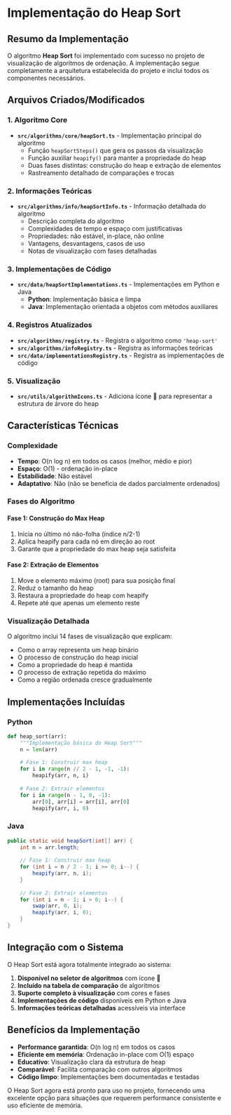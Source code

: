 # Implementação do Heap Sort

## Resumo da Implementação

O algoritmo **Heap Sort** foi implementado com sucesso no projeto de visualização de algoritmos de ordenação. A implementação segue completamente a arquitetura estabelecida do projeto e inclui todos os componentes necessários.

## Arquivos Criados/Modificados

### 1. Algoritmo Core
- **`src/algorithms/core/heapSort.ts`** - Implementação principal do algoritmo
  - Função `heapSortSteps()` que gera os passos da visualização
  - Função auxiliar `heapify()` para manter a propriedade do heap
  - Duas fases distintas: construção do heap e extração de elementos
  - Rastreamento detalhado de comparações e trocas

### 2. Informações Teóricas
- **`src/algorithms/info/heapSortInfo.ts`** - Informação detalhada do algoritmo
  - Descrição completa do algoritmo
  - Complexidades de tempo e espaço com justificativas
  - Propriedades: não estável, in-place, não online
  - Vantagens, desvantagens, casos de uso
  - Notas de visualização com fases detalhadas

### 3. Implementações de Código
- **`src/data/heapSortImplementations.ts`** - Implementações em Python e Java
  - **Python**: Implementação básica e limpa
  - **Java**: Implementação orientada a objetos com métodos auxiliares

### 4. Registros Atualizados
- **`src/algorithms/registry.ts`** - Registra o algoritmo como `'heap-sort'`
- **`src/algorithms/infoRegistry.ts`** - Registra as informações teóricas
- **`src/data/implementationsRegistry.ts`** - Registra as implementações de código

### 5. Visualização
- **`src/utils/algorithmIcons.ts`** - Adiciona ícone 🌲 para representar a estrutura de árvore do heap

## Características Técnicas

### Complexidade
- **Tempo**: O(n log n) em todos os casos (melhor, médio e pior)
- **Espaço**: O(1) - ordenação in-place
- **Estabilidade**: Não estável
- **Adaptativo**: Não (não se beneficia de dados parcialmente ordenados)

### Fases do Algoritmo

#### Fase 1: Construção do Max Heap
1. Inicia no último nó não-folha (índice n/2-1)
2. Aplica heapify para cada nó em direção ao root
3. Garante que a propriedade do max heap seja satisfeita

#### Fase 2: Extração de Elementos
1. Move o elemento máximo (root) para sua posição final
2. Reduz o tamanho do heap
3. Restaura a propriedade do heap com heapify
4. Repete até que apenas um elemento reste

### Visualização Detalhada

O algoritmo inclui 14 fases de visualização que explicam:
- Como o array representa um heap binário
- O processo de construção do heap inicial
- Como a propriedade do heap é mantida
- O processo de extração repetida do máximo
- Como a região ordenada cresce gradualmente

## Implementações Incluídas

### Python
```python
def heap_sort(arr):
    """Implementação básica do Heap Sort"""
    n = len(arr)
    
    # Fase 1: Construir max heap
    for i in range(n // 2 - 1, -1, -1):
        heapify(arr, n, i)
    
    # Fase 2: Extrair elementos
    for i in range(n - 1, 0, -1):
        arr[0], arr[i] = arr[i], arr[0]
        heapify(arr, i, 0)
```

### Java
```java
public static void heapSort(int[] arr) {
    int n = arr.length;
    
    // Fase 1: Construir max heap
    for (int i = n / 2 - 1; i >= 0; i--) {
        heapify(arr, n, i);
    }
    
    // Fase 2: Extrair elementos
    for (int i = n - 1; i > 0; i--) {
        swap(arr, 0, i);
        heapify(arr, i, 0);
    }
}
```

## Integração com o Sistema

O Heap Sort está agora totalmente integrado ao sistema:

1. **Disponível no seletor de algoritmos** com ícone 🌲
2. **Incluído na tabela de comparação** de algoritmos
3. **Suporte completo à visualização** com cores e fases
4. **Implementações de código** disponíveis em Python e Java
5. **Informações teóricas detalhadas** acessíveis via interface

## Benefícios da Implementação

- **Performance garantida**: O(n log n) em todos os casos
- **Eficiente em memória**: Ordenação in-place com O(1) espaço
- **Educativo**: Visualização clara da estrutura de heap
- **Comparável**: Facilita comparação com outros algoritmos
- **Código limpo**: Implementações bem documentadas e testadas

O Heap Sort agora está pronto para uso no projeto, fornecendo uma excelente opção para situações que requerem performance consistente e uso eficiente de memória.

